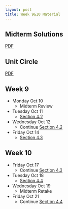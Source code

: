 ```yaml
---
layout: post
title: Week 9&10 Material
---
```


## Midterm Solutions

[PDF]({{site.baseurl}}public/solutions/midterm.pdf)

## Unit Circle

[PDF]({{site.baseurl}}public/unit-circle.pdf)

## Week 9

- Monday Oct 10
    - Midterm Review
- Tuesday Oct 11
    - [Section 4.2]({{site.baseurl}}part4/#applications-of-parametrizations)
- Wednesday Oct 12
    - Continue [Section 4.2]({{site.baseurl}}part4/#applications-of-parametrizations)
- Friday Oct 14
    - [Section 4.3]({{site.baseurl}}part4/#polar-coordinates)


## Week 10

- Friday Oct 17
    - Continue [Section 4.3]({{site.baseurl}}part4/#polar-coordinates)
- Tuesday Oct 18
    - [Section 4.4]({{site.baseurl}}part4/#areas-and-lengths-using-polar-coordinates)
- Wednesday Oct 19
    - Midterm Retake
- Friday Oct 21
    - Continue [Section 4.4]({{site.baseurl}}part4/#areas-and-lengths-using-polar-coordinates)
